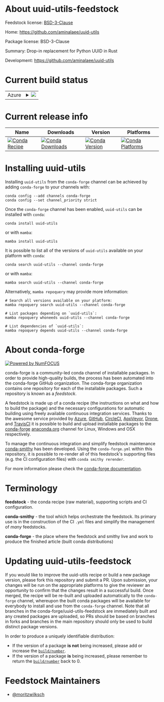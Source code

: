 About uuid-utils-feedstock
==========================

Feedstock license: [BSD-3-Clause](https://github.com/conda-forge/uuid-utils-feedstock/blob/main/LICENSE.txt)

Home: https://github.com/aminalaee/uuid-utils

Package license: BSD-3-Clause

Summary: Drop-in replacement for Python UUID in Rust

Development: https://github.com/aminalaee/uuid-utils

Current build status
====================


<table>
    
  <tr>
    <td>Azure</td>
    <td>
      <details>
        <summary>
          <a href="https://dev.azure.com/conda-forge/feedstock-builds/_build/latest?definitionId=20771&branchName=main">
            <img src="https://dev.azure.com/conda-forge/feedstock-builds/_apis/build/status/uuid-utils-feedstock?branchName=main">
          </a>
        </summary>
        <table>
          <thead><tr><th>Variant</th><th>Status</th></tr></thead>
          <tbody><tr>
              <td>linux_64_is_python_mintruepython3.10.____cpython</td>
              <td>
                <a href="https://dev.azure.com/conda-forge/feedstock-builds/_build/latest?definitionId=20771&branchName=main">
                  <img src="https://dev.azure.com/conda-forge/feedstock-builds/_apis/build/status/uuid-utils-feedstock?branchName=main&jobName=linux&configuration=linux%20linux_64_is_python_mintruepython3.10.____cpython" alt="variant">
                </a>
              </td>
            </tr><tr>
              <td>linux_aarch64_is_python_mintruepython3.10.____cpython</td>
              <td>
                <a href="https://dev.azure.com/conda-forge/feedstock-builds/_build/latest?definitionId=20771&branchName=main">
                  <img src="https://dev.azure.com/conda-forge/feedstock-builds/_apis/build/status/uuid-utils-feedstock?branchName=main&jobName=linux&configuration=linux%20linux_aarch64_is_python_mintruepython3.10.____cpython" alt="variant">
                </a>
              </td>
            </tr><tr>
              <td>linux_ppc64le_is_python_mintruepython3.10.____cpython</td>
              <td>
                <a href="https://dev.azure.com/conda-forge/feedstock-builds/_build/latest?definitionId=20771&branchName=main">
                  <img src="https://dev.azure.com/conda-forge/feedstock-builds/_apis/build/status/uuid-utils-feedstock?branchName=main&jobName=linux&configuration=linux%20linux_ppc64le_is_python_mintruepython3.10.____cpython" alt="variant">
                </a>
              </td>
            </tr><tr>
              <td>osx_64_is_python_mintruepython3.10.____cpython</td>
              <td>
                <a href="https://dev.azure.com/conda-forge/feedstock-builds/_build/latest?definitionId=20771&branchName=main">
                  <img src="https://dev.azure.com/conda-forge/feedstock-builds/_apis/build/status/uuid-utils-feedstock?branchName=main&jobName=osx&configuration=osx%20osx_64_is_python_mintruepython3.10.____cpython" alt="variant">
                </a>
              </td>
            </tr><tr>
              <td>osx_arm64_is_python_mintruepython3.10.____cpython</td>
              <td>
                <a href="https://dev.azure.com/conda-forge/feedstock-builds/_build/latest?definitionId=20771&branchName=main">
                  <img src="https://dev.azure.com/conda-forge/feedstock-builds/_apis/build/status/uuid-utils-feedstock?branchName=main&jobName=osx&configuration=osx%20osx_arm64_is_python_mintruepython3.10.____cpython" alt="variant">
                </a>
              </td>
            </tr><tr>
              <td>win_64_is_python_mintruepython3.10.____cpython</td>
              <td>
                <a href="https://dev.azure.com/conda-forge/feedstock-builds/_build/latest?definitionId=20771&branchName=main">
                  <img src="https://dev.azure.com/conda-forge/feedstock-builds/_apis/build/status/uuid-utils-feedstock?branchName=main&jobName=win&configuration=win%20win_64_is_python_mintruepython3.10.____cpython" alt="variant">
                </a>
              </td>
            </tr>
          </tbody>
        </table>
      </details>
    </td>
  </tr>
</table>

Current release info
====================

| Name | Downloads | Version | Platforms |
| --- | --- | --- | --- |
| [![Conda Recipe](https://img.shields.io/badge/recipe-uuid--utils-green.svg)](https://anaconda.org/conda-forge/uuid-utils) | [![Conda Downloads](https://img.shields.io/conda/dn/conda-forge/uuid-utils.svg)](https://anaconda.org/conda-forge/uuid-utils) | [![Conda Version](https://img.shields.io/conda/vn/conda-forge/uuid-utils.svg)](https://anaconda.org/conda-forge/uuid-utils) | [![Conda Platforms](https://img.shields.io/conda/pn/conda-forge/uuid-utils.svg)](https://anaconda.org/conda-forge/uuid-utils) |

Installing uuid-utils
=====================

Installing `uuid-utils` from the `conda-forge` channel can be achieved by adding `conda-forge` to your channels with:

```
conda config --add channels conda-forge
conda config --set channel_priority strict
```

Once the `conda-forge` channel has been enabled, `uuid-utils` can be installed with `conda`:

```
conda install uuid-utils
```

or with `mamba`:

```
mamba install uuid-utils
```

It is possible to list all of the versions of `uuid-utils` available on your platform with `conda`:

```
conda search uuid-utils --channel conda-forge
```

or with `mamba`:

```
mamba search uuid-utils --channel conda-forge
```

Alternatively, `mamba repoquery` may provide more information:

```
# Search all versions available on your platform:
mamba repoquery search uuid-utils --channel conda-forge

# List packages depending on `uuid-utils`:
mamba repoquery whoneeds uuid-utils --channel conda-forge

# List dependencies of `uuid-utils`:
mamba repoquery depends uuid-utils --channel conda-forge
```


About conda-forge
=================

[![Powered by
NumFOCUS](https://img.shields.io/badge/powered%20by-NumFOCUS-orange.svg?style=flat&colorA=E1523D&colorB=007D8A)](https://numfocus.org)

conda-forge is a community-led conda channel of installable packages.
In order to provide high-quality builds, the process has been automated into the
conda-forge GitHub organization. The conda-forge organization contains one repository
for each of the installable packages. Such a repository is known as a *feedstock*.

A feedstock is made up of a conda recipe (the instructions on what and how to build
the package) and the necessary configurations for automatic building using freely
available continuous integration services. Thanks to the awesome service provided by
[Azure](https://azure.microsoft.com/en-us/services/devops/), [GitHub](https://github.com/),
[CircleCI](https://circleci.com/), [AppVeyor](https://www.appveyor.com/),
[Drone](https://cloud.drone.io/welcome), and [TravisCI](https://travis-ci.com/)
it is possible to build and upload installable packages to the
[conda-forge](https://anaconda.org/conda-forge) [anaconda.org](https://anaconda.org/)
channel for Linux, Windows and OSX respectively.

To manage the continuous integration and simplify feedstock maintenance
[conda-smithy](https://github.com/conda-forge/conda-smithy) has been developed.
Using the ``conda-forge.yml`` within this repository, it is possible to re-render all of
this feedstock's supporting files (e.g. the CI configuration files) with ``conda smithy rerender``.

For more information please check the [conda-forge documentation](https://conda-forge.org/docs/).

Terminology
===========

**feedstock** - the conda recipe (raw material), supporting scripts and CI configuration.

**conda-smithy** - the tool which helps orchestrate the feedstock.
                   Its primary use is in the construction of the CI ``.yml`` files
                   and simplify the management of *many* feedstocks.

**conda-forge** - the place where the feedstock and smithy live and work to
                  produce the finished article (built conda distributions)


Updating uuid-utils-feedstock
=============================

If you would like to improve the uuid-utils recipe or build a new
package version, please fork this repository and submit a PR. Upon submission,
your changes will be run on the appropriate platforms to give the reviewer an
opportunity to confirm that the changes result in a successful build. Once
merged, the recipe will be re-built and uploaded automatically to the
`conda-forge` channel, whereupon the built conda packages will be available for
everybody to install and use from the `conda-forge` channel.
Note that all branches in the conda-forge/uuid-utils-feedstock are
immediately built and any created packages are uploaded, so PRs should be based
on branches in forks and branches in the main repository should only be used to
build distinct package versions.

In order to produce a uniquely identifiable distribution:
 * If the version of a package **is not** being increased, please add or increase
   the [``build/number``](https://docs.conda.io/projects/conda-build/en/latest/resources/define-metadata.html#build-number-and-string).
 * If the version of a package **is** being increased, please remember to return
   the [``build/number``](https://docs.conda.io/projects/conda-build/en/latest/resources/define-metadata.html#build-number-and-string)
   back to 0.

Feedstock Maintainers
=====================

* [@moritzwilksch](https://github.com/moritzwilksch/)

